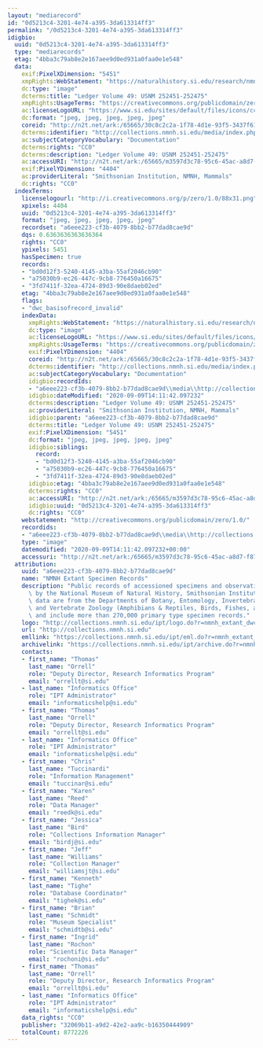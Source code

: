 ```yaml
---
layout: "mediarecord"
id: "0d5213c4-3201-4e74-a395-3da613314ff3"
permalink: "/0d5213c4-3201-4e74-a395-3da613314ff3"
idigbio:
  uuid: "0d5213c4-3201-4e74-a395-3da613314ff3"
  type: "mediarecords"
  etag: "4bba3c79ab8e2e167aee9d0ed931a0faa0e1e548"
  data:
    exif:PixelXDimension: "5451"
    xmpRights:WebStatement: "https://naturalhistory.si.edu/research/nmnh-collections/museum-collections-policies"
    dc:type: "image"
    dcterms:title: "Ledger Volume 49: USNM 252451-252475"
    xmpRights:UsageTerms: "https://creativecommons.org/publicdomain/zero/1.0/"
    ac:licenseLogoURL: "https://www.si.edu/sites/default/files/icons/cc0.svg"
    dc:format: "jpeg, jpeg, jpeg, jpeg, jpeg"
    coreid: "http://n2t.net/ark:/65665/30c8c2c2a-1f78-4d1e-93f5-3437f61ee030"
    dcterms:identifier: "http://collections.nmnh.si.edu/media/index.php?irn=14600990"
    ac:subjectCategoryVocabulary: "Documentation"
    dcterms:rights: "CC0"
    dcterms:description: "Ledger Volume 49: USNM 252451-252475"
    ac:accessURI: "http://n2t.net/ark:/65665/m3597d3c78-95c6-45ac-a8d7-f87cd68f9853"
    exif:PixelYDimension: "4404"
    ac:providerLiteral: "Smithsonian Institution, NMNH, Mammals"
    dc:rights: "CC0"
  indexTerms:
    licenselogourl: "http://i.creativecommons.org/p/zero/1.0/88x31.png"
    xpixels: 4404
    uuid: "0d5213c4-3201-4e74-a395-3da613314ff3"
    format: "jpeg, jpeg, jpeg, jpeg, jpeg"
    recordset: "a6eee223-cf3b-4079-8bb2-b77dad8cae9d"
    dqs: 0.6363636363636364
    rights: "CC0"
    ypixels: 5451
    hasSpecimen: true
    records:
    - "bd0d12f3-5240-4145-a3ba-55af2046cb90"
    - "a75030b9-ec26-447c-9cb8-776450a16675"
    - "3fd7411f-32ea-4724-89d3-90e8daeb02ed"
    etag: "4bba3c79ab8e2e167aee9d0ed931a0faa0e1e548"
    flags:
    - "dwc_basisofrecord_invalid"
    indexData:
      xmpRights:WebStatement: "https://naturalhistory.si.edu/research/nmnh-collections/museum-collections-policies"
      dc:type: "image"
      ac:licenseLogoURL: "https://www.si.edu/sites/default/files/icons/cc0.svg"
      xmpRights:UsageTerms: "https://creativecommons.org/publicdomain/zero/1.0/"
      exif:PixelYDimension: "4404"
      coreid: "http://n2t.net/ark:/65665/30c8c2c2a-1f78-4d1e-93f5-3437f61ee030"
      dcterms:identifier: "http://collections.nmnh.si.edu/media/index.php?irn=14600990"
      ac:subjectCategoryVocabulary: "Documentation"
      idigbio:recordIds:
      - "a6eee223-cf3b-4079-8bb2-b77dad8cae9d\\media\\http://collections.nmnh.si.edu/media/index.php?irn=14600990"
      idigbio:dateModified: "2020-09-09T14:11:42.097232"
      dcterms:description: "Ledger Volume 49: USNM 252451-252475"
      ac:providerLiteral: "Smithsonian Institution, NMNH, Mammals"
      idigbio:parent: "a6eee223-cf3b-4079-8bb2-b77dad8cae9d"
      dcterms:title: "Ledger Volume 49: USNM 252451-252475"
      exif:PixelXDimension: "5451"
      dc:format: "jpeg, jpeg, jpeg, jpeg, jpeg"
      idigbio:siblings:
        record:
        - "bd0d12f3-5240-4145-a3ba-55af2046cb90"
        - "a75030b9-ec26-447c-9cb8-776450a16675"
        - "3fd7411f-32ea-4724-89d3-90e8daeb02ed"
      idigbio:etag: "4bba3c79ab8e2e167aee9d0ed931a0faa0e1e548"
      dcterms:rights: "CC0"
      ac:accessURI: "http://n2t.net/ark:/65665/m3597d3c78-95c6-45ac-a8d7-f87cd68f9853"
      idigbio:uuid: "0d5213c4-3201-4e74-a395-3da613314ff3"
      dc:rights: "CC0"
    webstatement: "http://creativecommons.org/publicdomain/zero/1.0/"
    recordids:
    - "a6eee223-cf3b-4079-8bb2-b77dad8cae9d\\media\\http://collections.nmnh.si.edu/media/index.php?irn=14600990"
    type: "image"
    datemodified: "2020-09-09T14:11:42.097232+00:00"
    accessuri: "http://n2t.net/ark:/65665/m3597d3c78-95c6-45ac-a8d7-f87cd68f9853"
  attribution:
    uuid: "a6eee223-cf3b-4079-8bb2-b77dad8cae9d"
    name: "NMNH Extant Specimen Records"
    description: "Public records of accessioned specimens and observations curated\
      \ by the National Museum of Natural History, Smithsonian Institution. These\
      \ data are from the Departments of Botany, Entomology, Invertebrate Zoology\
      \ and Vertebrate Zoology (Amphibians & Reptiles, Birds, Fishes, and Mammals)\
      \ and include more than 270,000 primary type specimen records."
    logo: "http://collections.nmnh.si.edu/ipt/logo.do?r=nmnh_extant_dwc-a"
    url: "http://collections.nmnh.si.edu"
    emllink: "https://collections.nmnh.si.edu/ipt/eml.do?r=nmnh_extant_dwc-a"
    archivelink: "https://collections.nmnh.si.edu/ipt/archive.do?r=nmnh_extant_dwc-a"
    contacts:
    - first_name: "Thomas"
      last_name: "Orrell"
      role: "Deputy Director, Research Informatics Program"
      email: "orrellt@si.edu"
    - last_name: "Informatics Office"
      role: "IPT Administrator"
      email: "informaticshelp@si.edu"
    - first_name: "Thomas"
      last_name: "Orrell"
      role: "Deputy Director, Research Informatics Program"
      email: "orrellt@si.edu"
    - last_name: "Informatics Office"
      role: "IPT Administrator"
      email: "informaticshelp@si.edu"
    - first_name: "Chris"
      last_name: "Tuccinardi"
      role: "Information Management"
      email: "tuccinar@si.edu"
    - first_name: "Karen"
      last_name: "Reed"
      role: "Data Manager"
      email: "reedk@si.edu"
    - first_name: "Jessica"
      last_name: "Bird"
      role: "Collections Information Manager"
      email: "birdj@si.edu"
    - first_name: "Jeff"
      last_name: "Williams"
      role: "Collection Manager"
      email: "williamsjt@si.edu"
    - first_name: "Kenneth"
      last_name: "Tighe"
      role: "Database Coordinator"
      email: "tighek@si.edu"
    - first_name: "Brian"
      last_name: "Schmidt"
      role: "Museum Specialist"
      email: "schmidtb@si.edu"
    - first_name: "Ingrid"
      last_name: "Rochon"
      role: "Scientific Data Manager"
      email: "rochoni@si.edu"
    - first_name: "Thomas"
      last_name: "Orrell"
      role: "Deputy Director, Research Informatics Program"
      email: "orrellt@si.edu"
    - last_name: "Informatics Office"
      role: "IPT Administrator"
      email: "informaticshelp@si.edu"
    data_rights: "CC0"
    publisher: "32069b11-a9d2-42e2-aa9c-b16350444909"
    totalCount: 8772226
---
```

